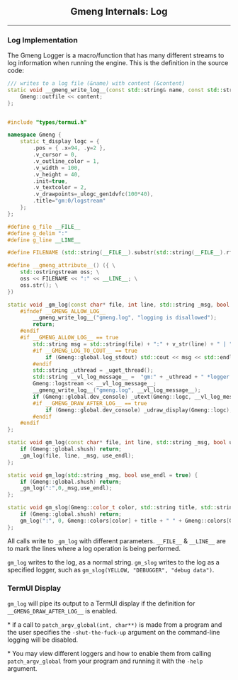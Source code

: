 <center>
<h2>Gmeng Internals: Log</h2>
</center>

<hr>

### Log Implementation

The Gmeng Logger is a macro/function that has many different streams to log information when running the engine.
This is the definition in the source code:

```cpp
/// writes to a log file (&name) with content (&content)
static void __gmeng_write_log__(const std::string& name, const std::string& content, bool append = true) {
    Gmeng::outfile << content;
};


#include "types/termui.h"

namespace Gmeng {
    static t_display logc = {
        .pos = { .x=94, .y=2 },
        .v_cursor = 0,
        .v_outline_color = 1,
        .v_width = 100,
        .v_height = 40,
        .init=true,
        .v_textcolor = 2,
        .v_drawpoints=_ulogc_gen1dvfc(100*40),
        .title="gm:0/logstream"
    };
};

#define g_file __FILE__
#define g_delim ":"
#define g_line __LINE__

#define FILENAME (std::string(__FILE__).substr(std::string(__FILE__).rfind("/") + 1)).c_str()

#define __gmeng_attribute__() ({ \
    std::ostringstream oss; \
    oss << FILENAME << ":" << __LINE__; \
    oss.str(); \
})

static void _gm_log(const char* file, int line, std::string _msg, bool use_endl = true) {
    #ifndef __GMENG_ALLOW_LOG__
        __gmeng_write_log__("gmeng.log", "logging is disallowed");
        return;
    #endif
    #if __GMENG_ALLOW_LOG__ == true
        std::string msg = std::string(file) + ":" + v_str(line) + " | " + _msg;
        #if __GMENG_LOG_TO_COUT__ == true
            if (Gmeng::global.log_stdout) std::cout << msg << std::endl;
        #endif
        std::string _uthread = _uget_thread();
        std::string __vl_log_message__ =  "gm:" + _uthread + " *logger >> " + msg + (use_endl ? "\n" : "");
        Gmeng::logstream << __vl_log_message__;
        __gmeng_write_log__("gmeng.log", __vl_log_message__);
        if (Gmeng::global.dev_console) _utext(Gmeng::logc, __vl_log_message__);
        #if __GMENG_DRAW_AFTER_LOG__ == true
            if (Gmeng::global.dev_console) _udraw_display(Gmeng::logc);
        #endif
    #endif
};

static void gm_log(const char* file, int line, std::string _msg, bool use_endl = true) {
    if (Gmeng::global.shush) return;
    _gm_log(file, line, _msg, use_endl);
};

static void gm_log(std::string _msg, bool use_endl = true) {
    if (Gmeng::global.shush) return;
    _gm_log(":",0,_msg,use_endl);
};

static void gm_slog(Gmeng::color_t color, std::string title, std::string text) {
    if (Gmeng::global.shush) return;
    gm_log(":", 0, Gmeng::colors[color] + title + " " + Gmeng::colors[Gmeng::WHITE] + text);
};
```

All calls write to `_gm_log` with different parameters. `__FILE__` & `__LINE__` are to mark the lines where a log operation is being performed.

`gm_log` writes to the log, as a normal string.
`gm_slog` writes to the log as a specified logger, such as `gm_slog(YELLOW, "DEBUGGER", "debug data")`.

### TermUI Display

`gm_log` will pipe its output to a TermUI display if the definition for `__GMENG_DRAW_AFTER_LOG__` is enabled.

\* if a call to `patch_argv_global(int, char**)` is made from a program and the user specifies the `-shut-the-fuck-up` argument on the command-line logging will be disabled.

\* You may view different loggers and how to enable them from calling `patch_argv_global` from your program and running it with the `-help` argument.

<br>
